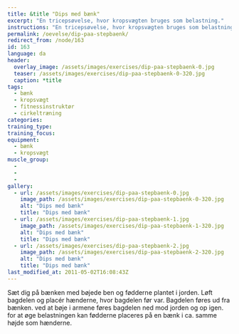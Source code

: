 ```yaml
---
title: &title "Dips med bænk"
excerpt: "En tricepsøvelse, hvor kropsvægten bruges som belastning."
instructions: "En tricepsøvelse, hvor kropsvægten bruges som belastning."
permalink: /oevelse/dip-paa-stepbaenk/
redirect_from: /node/163
id: 163
language: da
header:
  overlay_image: /assets/images/exercises/dip-paa-stepbaenk-0.jpg
  teaser: /assets/images/exercises/dip-paa-stepbaenk-0-320.jpg
  caption: *title
tags:
  - bænk
  - kropsvægt
  - fitnessinstruktør
  - cirkeltræning
categories:
training_type: 
training_focus: 
equipment:
  - bænk
  - kropsvægt
muscle_group:
  - 
  - 
  - 
gallery:
  - url: /assets/images/exercises/dip-paa-stepbaenk-0.jpg
    image_path: /assets/images/exercises/dip-paa-stepbaenk-0-320.jpg
    alt: "Dips med bænk"
    title: "Dips med bænk"
  - url: /assets/images/exercises/dip-paa-stepbaenk-1.jpg
    image_path: /assets/images/exercises/dip-paa-stepbaenk-1-320.jpg
    alt: "Dips med bænk"
    title: "Dips med bænk"
  - url: /assets/images/exercises/dip-paa-stepbaenk-2.jpg
    image_path: /assets/images/exercises/dip-paa-stepbaenk-2-320.jpg
    alt: "Dips med bænk"
    title: "Dips med bænk"
last_modified_at: 2011-05-02T16:08:43Z
---
```


Sæt dig på bænken med bøjede ben og fødderne plantet i jorden. Løft bagdelen og placér hænderne, hvor bagdelen før var. Bagdelen føres ud fra bænken. ved at bøje i armene føres bagdelen ned mod jorden og op igen. for at øge belastningen kan fødderne placeres på en bænk i ca. samme højde som hænderne.
